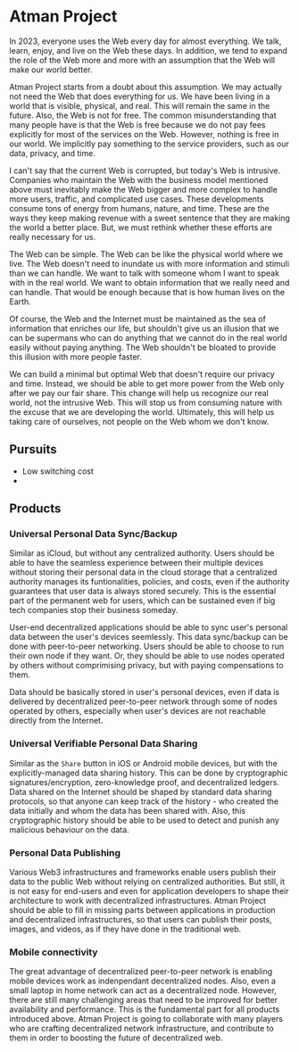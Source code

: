 # Atman Project

In 2023, everyone uses the Web every day for almost everything. We talk, learn, enjoy, and live on the Web these days. In addition, we tend to expand the role of the Web more and more with an assumption that the Web will make our world better. 

Atman Project starts from a doubt about this assumption. We may actually not need the Web that does everything for us. We have been living in a world that is visible, physical, and real. This will remain the same in the future. Also, the Web is not for free. The common misunderstanding that many people have is that the Web is free because we do not pay fees explicitly for most of the services on the Web. However, nothing is free in our world. We implicitly pay something to the service providers, such as our data, privacy, and time. 

I can't say that the current Web is corrupted, but today's Web is intrusive. Companies who maintain the Web with the business model mentioned above must inevitably make the Web bigger and more complex to handle more users, traffic, and complicated use cases. These developments consume tons of energy from humans, nature, and time. These are the ways they keep making revenue with a sweet sentence that they are making the world a better place. But, we must rethink whether these efforts are really necessary for us.

The Web can be simple. The Web can be like the physical world where we live. The Web doesn't need to inundate us with more information and stimuli than we can handle. We want to talk with someone whom I want to speak with in the real world. We want to obtain information that we really need and can handle. That would be enough because that is how human lives on the Earth. 

Of course, the Web and the Internet must be maintained as the sea of information that enriches our life, but shouldn't give us an illusion that we can be supermans who can do anything that we cannot do in the real world easily without paying anything. The Web shouldn't be bloated to provide this illusion with more people faster. 

We can build a minimal but optimal Web that doesn't require our privacy and time. Instead, we should be able to get more power from the Web only after we pay our fair share. This change will help us recognize our real world, not the intrusive Web. This will stop us from consuming nature with the excuse that we are developing the world. Ultimately, this will help us taking care of ourselves, not people on the Web whom we don't know.

## Pursuits

- Low switching cost
- 

## Products

### Universal Personal Data Sync/Backup

Similar as iCloud, but without any centralized authority. Users should be able to have the seamless experience between their multiple devices without storing their personal data in the cloud storage that a centralized authority manages its funtionalities, policies, and costs, even if the authority guarantees that user data is always stored securely. This is the essential part of the permanent web for users, which can be sustained even if big tech companies stop their business someday. 

User-end decentralized applications should be able to sync user's personal data between the user's devices seemlessly. This data sync/backup can be done with peer-to-peer networking. Users should be able to choose to run their own node if they want. Or, they should be able to use nodes operated by others without comprimising privacy, but with paying compensations to them. 

Data should be basically stored in user's personal devices, even if data is delivered by decentralized peer-to-peer network through some of nodes operated by others, especially when user's devices are not reachable directly from the Internet.

### Universal Verifiable Personal Data Sharing

Similar as the `Share` button in iOS or Android mobile devices, but with the explicitly-managed data sharing history. This can be done by cryptographic signatures/encryption, zero-knowledge proof, and decentralized ledgers. Data shared on the Internet should be shaped by standard data sharing protocols, so that anyone can keep track of the history - who created the data initially and whom the data has been shared with. Also, this cryptographic history should be able to be used to detect and punish any malicious behaviour on the data.

### Personal Data Publishing 

Various Web3 infrastructures and frameworks enable users publish their data to the public Web without relying on centralized authorities. But still, it is not easy for end-users and even for application developers to shape their architecture to work with decentralized infrastructures. Atman Project should be able to fill in missing parts between applications in production and decentralized infrastructures, so that users can publish their posts, images, and videos, as if they have done in the traditional web.

### Mobile connectivity

The great advantage of decentralized peer-to-peer network is enabling mobile devices work as indenpendant decentralized nodes. Also, even a small laptop in home network can act as a decentralized node. However, there are still many challenging areas that need to be improved for better availability and performance. This is the fundamental part for all products introduced above. Atman Project is going to collaborate with many players who are crafting decentralized network infrastructure, and contribute to them in order to boosting the future of decentralized web.
